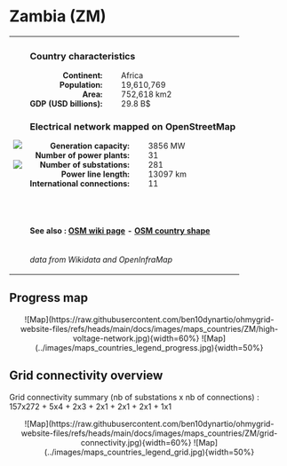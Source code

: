 # Zambia (ZM)

<table width="90%">
<tr>
<td>
<img src="http://commons.wikimedia.org/wiki/Special:FilePath/Flag%20of%20Zambia.svg" width="250">
<br><br>
<img src="http://commons.wikimedia.org/wiki/Special:FilePath/Zambia%20%28orthographic%20projection%29.svg" width="250"></td>
<td>
<h3>Country characteristics</h3>
<div style="display: inline-block;text-align:right;margin-right:30px;font-weight: bold;">
Continent:<br>Population:<br>Area:<br>GDP (USD billions):
</div>
<div style="display: inline-block;">
Africa<br>19,610,769<br>752,618 km2<br>29.8 B$
</div>
<h3>Electrical network mapped on OpenStreetMap</h3>
<div style="display: inline-block;text-align:right;margin-right:30px;font-weight: bold;">Generation capacity:<br>
Number of power plants:<br>
Number of substations:<br>
Power line length:<br>
International connections:<br>
</div>
<div style="display: inline-block;">3856 MW<br>
31<br>
281<br>
13097 km<br>
11<br>
</div>

<br><br><h4>See also :
<a href="https://wiki.openstreetmap.org/wiki/Power_networks/Zambia" target="_blank">OSM wiki page</a> -
<a href="https://openstreetmap.org/relation/195271" target="_blank">OSM country shape</a>
</h4>

<br><i>data from Wikidata and OpenInfraMap</i>
</td>
</tr>
</table>


## Progress map

<center>
![Map](https://raw.githubusercontent.com/ben10dynartio/ohmygrid-website-files/refs/heads/main/docs/images/maps_countries/ZM/high-voltage-network.jpg){width=60%}
![Map](../images/maps_countries_legend_progress.jpg){width=50%}
</center>



## Grid connectivity overview

Grid connectivity summary (nb of substations x nb of connections) :<br>157x272 + 5x4 + 2x3 + 2x1 + 2x1 + 2x1 + 1x1

<center>
![Map](https://raw.githubusercontent.com/ben10dynartio/ohmygrid-website-files/refs/heads/main/docs/images/maps_countries/ZM/grid-connectivity.jpg){width=60%}
![Map](../images/maps_countries_legend_grid.jpg){width=50%}
</center>

